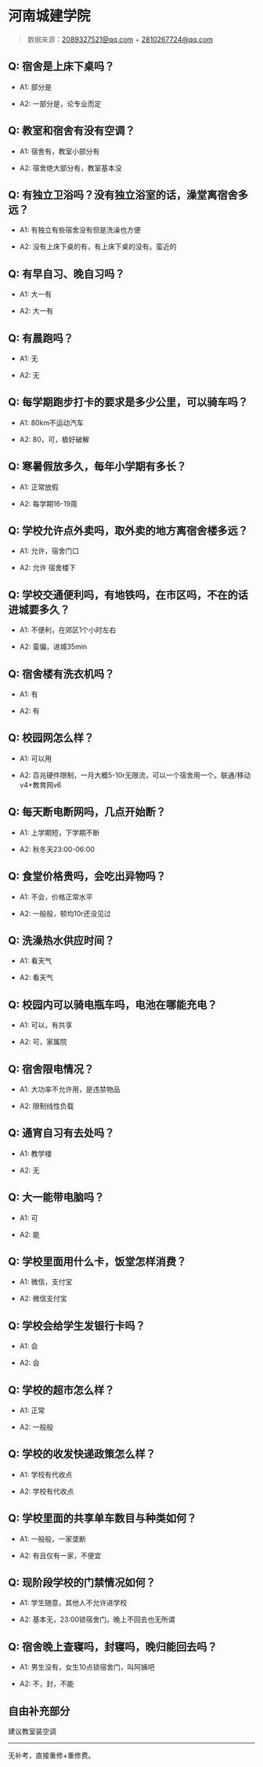 # 河南城建学院

> 数据来源：2089327521@qq.com + 2810267724@qq.com

## Q: 宿舍是上床下桌吗？

- A1: 部分是

- A2: 一部分是，论专业而定

## Q: 教室和宿舍有没有空调？

- A1: 宿舍有，教室小部分有

- A2: 宿舍绝大部分有，教室基本没

## Q: 有独立卫浴吗？没有独立浴室的话，澡堂离宿舍多远？

- A1: 有独立有些宿舍没有但是洗澡也方便

- A2: 没有上床下桌的有，有上床下桌的没有。蛮近的

## Q: 有早自习、晚自习吗？

- A1: 大一有

- A2: 大一有

## Q: 有晨跑吗？

- A1: 无

- A2: 无

## Q: 每学期跑步打卡的要求是多少公里，可以骑车吗？

- A1: 80km不运动汽车

- A2: 80，可，极好破解

## Q: 寒暑假放多久，每年小学期有多长？

- A1: 正常放假

- A2: 每学期16-19周

## Q: 学校允许点外卖吗，取外卖的地方离宿舍楼多远？

- A1: 允许，宿舍门口

- A2: 允许 宿舍楼下

## Q: 学校交通便利吗，有地铁吗，在市区吗，不在的话进城要多久？

- A1: 不便利，在郊区1个小时左右

- A2: 蛮偏，进城35min

## Q: 宿舍楼有洗衣机吗？

- A1: 有

- A2: 有

## Q: 校园网怎么样？

- A1: 可以用

- A2: 百兆硬件限制，一月大概5-10r无限流，可以一个宿舍用一个。联通/移动v4+教育网v6

## Q: 每天断电断网吗，几点开始断？

- A1: 上学期短，下学期不断

- A2: 秋冬天23:00-06:00

## Q: 食堂价格贵吗，会吃出异物吗？

- A1: 不会，价格正常水平

- A2: 一般般，顿均10r还没见过

## Q: 洗澡热水供应时间？

- A1: 看天气

- A2: 看天气

## Q: 校园内可以骑电瓶车吗，电池在哪能充电？

- A1: 可以，有共享

- A2: 可，家属院

## Q: 宿舍限电情况？

- A1: 大功率不允许用，是违禁物品

- A2: 限制线性负载

## Q: 通宵自习有去处吗？

- A1: 教学楼

- A2: 无

## Q: 大一能带电脑吗？

- A1: 可

- A2: 能

## Q: 学校里面用什么卡，饭堂怎样消费？

- A1: 微信，支付宝

- A2: 微信支付宝

## Q: 学校会给学生发银行卡吗？

- A1: 会

- A2: 会

## Q: 学校的超市怎么样？

- A1: 正常

- A2: 一般般

## Q: 学校的收发快递政策怎么样？

- A1: 学校有代收点

- A2: 学校有代收点

## Q: 学校里面的共享单车数目与种类如何？

- A1: 一般般，一家垄断

- A2: 有且仅有一家，不便宜

## Q: 现阶段学校的门禁情况如何？

- A1: 学生随意，其他人不允许进学校

- A2: 基本无，23:00锁宿舍门。晚上不回去也无所谓

## Q: 宿舍晚上查寝吗，封寝吗，晚归能回去吗？

- A1: 男生没有，女生10点锁宿舍门，叫阿姨吧

- A2: 不，封，不能

## 自由补充部分

建议教室装空调

***

无补考，直接重修+重修费。